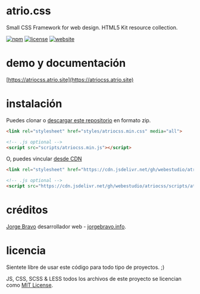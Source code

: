 atrio.css
====
Small CSS Framework for web design. HTML5 Kit resource collection.

[![npm](https://img.shields.io/npm/v/atriocss.svg)](https://www.npmjs.com/package/atriocss)
[![license](https://img.shields.io/badge/license-MIT-yellow.svg)](https://github.com/webestudio/atriocss/blob/master/LICENSE)
[![website](https://img.shields.io/badge/website-online-green.svg)](https://atriocss.atrio.site)

demo y documentación
===
[https://atriocss.atrio.site](https://atriocss.atrio.site)


instalación
====
Puedes clonar o [descargar este repositorio](https://github.com/webestudio/atriocss/archive/master.zip) en formato zip.
```html
<link rel="stylesheet" href="styles/atriocss.min.css" media="all">

<!-- .js optional -->
<script src="scripts/atriocss.min.js"></script>
```

O, puedes vincular [desde CDN](https://cdn.jsdelivr.net/gh/webestudio/atriocss/styles/atriocss.min.css)
```html
<link rel="stylesheet" href="https://cdn.jsdelivr.net/gh/webestudio/atriocss/styles/atriocss.min.css" media="all">

<!-- .js optional -->
<script src="https://cdn.jsdelivr.net/gh/webestudio/atriocss/scripts/atriocss.min.js"></script>
```


créditos
===
[Jorge Bravo](https://twitter.com/webestudio) desarrollador web - [jorgebravo.info](https://www.jorgebravo.info).


licencia
====
Sientete libre de usar este código para todo tipo de proyectos. ;)

JS, CSS, SCSS & LESS todos los archivos de este proyecto se licencian como [MIT License](/LICENSE.md).
